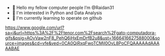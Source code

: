 - 👋 Hello my fellow computer people I’m @Raidan31
- 👀 I'm interested in Python and Data Analysis
- 🌱 I'm currently learning to operate on github

https://www.google.com/url?sa=i&url=https%3A%2F%2Ftenor.com%2Fsearch%2Fgato-computadora-gifs&psig=AOvVaw2nF8_PehQ6iHxEmDrfB2u8&ust=1666416627588000&source=images&cd=vfe&ved=0CA0QjRxqFwoTCMjI0OvL8PoCFQAAAAAdAAAAABAE

<!---
Raidan31/Raidan31 is a ✨ special ✨ repository because its `README.md` (this file) appears on your GitHub profile.
You can click the Preview link to take a look at your changes.
--->
